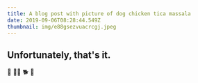 ```yaml
---
title: A blog post with picture of dog chicken tica massala
date: 2019-09-06T08:28:44.549Z
thumbnail: img/e88gsezvuacrcgj.jpeg
---
```


## Unfortunately, that's it.

🦮 🐕‍🦺 🐕 🐩
